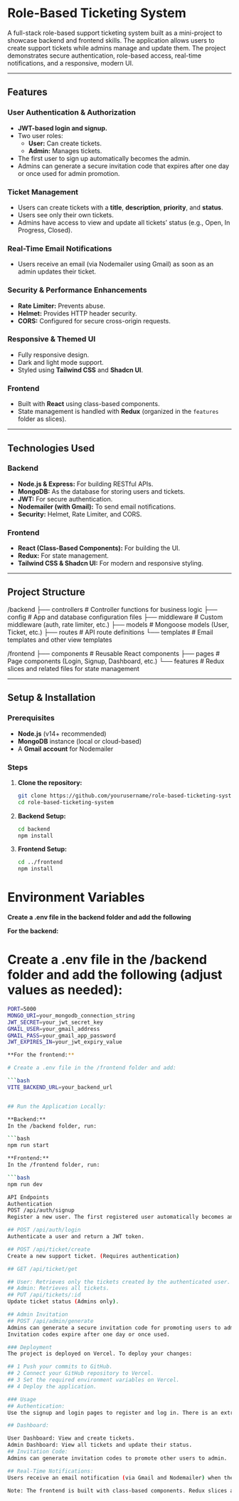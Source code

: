 # Role-Based Ticketing System

A full-stack role-based support ticketing system built as a mini-project to showcase backend and frontend skills. The application allows users to create support tickets while admins manage and update them. The project demonstrates secure authentication, role-based access, real-time notifications, and a responsive, modern UI.

---

## Features

### User Authentication & Authorization
- **JWT-based login and signup.**
- Two user roles:
  - **User:** Can create tickets.
  - **Admin:** Manages tickets.
- The first user to sign up automatically becomes the admin.
- Admins can generate a secure invitation code that expires after one day or once used for admin promotion.

### Ticket Management
- Users can create tickets with a **title**, **description**, **priority**, and **status**.
- Users see only their own tickets.
- Admins have access to view and update all tickets’ status (e.g., Open, In Progress, Closed).

### Real-Time Email Notifications
- Users receive an email (via Nodemailer using Gmail) as soon as an admin updates their ticket.

### Security & Performance Enhancements
- **Rate Limiter:** Prevents abuse.
- **Helmet:** Provides HTTP header security.
- **CORS:** Configured for secure cross-origin requests.

### Responsive & Themed UI
- Fully responsive design.
- Dark and light mode support.
- Styled using **Tailwind CSS** and **Shadcn UI**.

### Frontend
- Built with **React** using class-based components.
- State management is handled with **Redux** (organized in the `features` folder as slices).

---

## Technologies Used

### Backend
- **Node.js & Express:** For building RESTful APIs.
- **MongoDB:** As the database for storing users and tickets.
- **JWT:** For secure authentication.
- **Nodemailer (with Gmail):** To send email notifications.
- **Security:** Helmet, Rate Limiter, and CORS.

### Frontend
- **React (Class-Based Components):** For building the UI.
- **Redux:** For state management.
- **Tailwind CSS & Shadcn UI:** For modern and responsive styling.

---

## Project Structure
/backend
├── controllers       # Controller functions for business logic
├── config            # App and database configuration files
├── middleware        # Custom middleware (auth, rate limiter, etc.)
├── models            # Mongoose models (User, Ticket, etc.)
├── routes            # API route definitions
└── templates         # Email templates and other view templates

/frontend
├── components        # Reusable React components
├── pages             # Page components (Login, Signup, Dashboard, etc.)
└── features          # Redux slices and related files for state management

---




## Setup & Installation

### Prerequisites
- **Node.js** (v14+ recommended)
- **MongoDB** instance (local or cloud-based)
- A **Gmail account** for Nodemailer

### Steps

1. **Clone the repository:**

   ```bash
   git clone https://github.com/yourusername/role-based-ticketing-system.git
   cd role-based-ticketing-system
   
2. **Backend Setup:**

   ```bash
   cd backend
   npm install

3. **Frontend Setup:**

   ```bash
   cd ../frontend
   npm install

# Environment Variables
**Create a .env file in the backend folder and add the following**

**For the backend:**
# Create a .env file in the /backend folder and add the following (adjust values as needed):

```bash
PORT=5000
MONGO_URI=your_mongodb_connection_string
JWT_SECRET=your_jwt_secret_key
GMAIL_USER=your_gmail_address
GMAIL_PASS=your_gmail_app_password
JWT_EXPIRES_IN=your_jwt_expiry_value

**For the frontend:**

# Create a .env file in the /frontend folder and add:

```bash
VITE_BACKEND_URL=your_backend_url


## Run the Application Locally:

**Backend:**
In the /backend folder, run:

```bash
npm run start

**Frontend:**
In the /frontend folder, run:

```bash
npm run dev

API Endpoints
Authentication
POST /api/auth/signup
Register a new user. The first registered user automatically becomes an admin.

## POST /api/auth/login
Authenticate a user and return a JWT token.

## POST /api/ticket/create
Create a new support ticket. (Requires authentication)

## GET /api/ticket/get

## User: Retrieves only the tickets created by the authenticated user.
## Admin: Retrieves all tickets.
## PUT /api/tickets/:id
Update ticket status (Admins only).

## Admin Invitation
## POST /api/admin/generate
Admins can generate a secure invitation code for promoting users to admin.
Invitation codes expire after one day or once used.

### Deployment
The project is deployed on Vercel. To deploy your changes:

## 1 Push your commits to GitHub.
## 2 Connect your GitHub repository to Vercel.
## 3 Set the required environment variables on Vercel.
## 4 Deploy the application.

### Usage
## Authentication:
Use the signup and login pages to register and log in. There is an extra input for users to enter their invitation code either during signup or sign-in.

## Dashboard:

User Dashboard: View and create tickets.
Admin Dashboard: View all tickets and update their status.
## Invitation Code:
Admins can generate invitation codes to promote other users to admin.

## Real-Time Notifications:
Users receive an email notification (via Gmail and Nodemailer) when their ticket is updated.

Note: The frontend is built with class-based components. Redux slices are organized under the features folder for state management, and the UI supports dark/light mode with full responsiveness.


